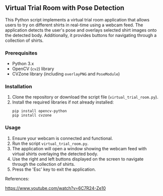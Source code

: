 
## Virtual Trial Room with Pose Detection

This Python script implements a virtual trial room application that allows users to try on different shirts in real-time using a webcam feed. The application detects the user's pose and overlays selected shirt images onto the detected body. Additionally, it provides buttons for navigating through a collection of shirts.

### Prerequisites

- Python 3.x
- OpenCV (`cv2`) library
- CVZone library (including `overlayPNG` and `PoseModule`)

### Installation

1. Clone the repository or download the script file (`virtual_trial_room.py`).
2. Install the required libraries if not already installed:
   ```
   pip install opencv-python
   pip install cvzone
   ```

### Usage

1. Ensure your webcam is connected and functional.
2. Run the script `virtual_trial_room.py`.
3. The application will open a window showing the webcam feed with virtual shirts overlaying the detected body.
4. Use the right and left buttons displayed on the screen to navigate through the collection of shirts.
5. Press the 'Esc' key to exit the application.


References: 

https://www.youtube.com/watch?v=6C7R24-Ze10
